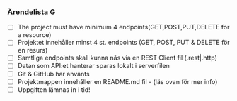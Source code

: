 ### Ärendelista G
- [ ] The project must have minimum 4 endpoints(GET,POST,PUT,DELETE for a resource)
- [ ] Projektet innehåller minst 4 st. endpoints (GET, POST, PUT & DELETE för en resurs)
- [ ] Samtliga endpoints skall kunna nås via en REST Client fil (.rest|.http)
- [ ] Datan som API:et hanterar sparas lokalt i serverfilen
- [ ] Git & GitHub har använts
- [ ] Projektmappen innehåller en README.md fil - (läs ovan för mer info)
- [ ] Uppgiften lämnas in i tid!
